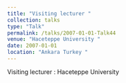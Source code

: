 ```yaml
---
title: "Visiting lecturer "
collection: talks
type: "Talk"
permalink: /talks/2007-01-01-Talk44
venue: "Haceteppe University "
date: 2007-01-01
location: "Ankara Turkey "
---
```


Visiting lecturer : Haceteppe University 

